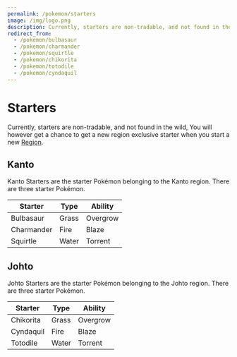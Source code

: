 ```yaml
---
permalink: /pokemon/starters
image: /img/logo.png
description: Currently, starters are non-tradable, and not found in the wild, You will however get a chance to get a new region exclusive starter when you start a new region.
redirect_from:
  - /pokemon/bulbasaur
  - /pokemon/charmander
  - /pokemon/squirtle
  - /pokemon/chikorita
  - /pokemon/totodile
  - /pokemon/cyndaquil
---
```


# Starters

Currently, starters are non-tradable, and not found in the wild, You will
however get a chance to get a new region exclusive starter when you start a new
[Region](/guides/regions).

## Kanto

Kanto Starters are the starter Pokémon belonging to the Kanto region. There are
three starter Pokémon.

| Starter    | Type  | Ability  |
|------------|-------|----------|
| Bulbasaur  | Grass | Overgrow |
| Charmander | Fire  | Blaze    |
| Squirtle   | Water | Torrent  |

## Johto

Johto Starters are the starter Pokémon belonging to the Johto region. There are
three starter Pokémon.

| Starter    | Type  | Ability  |
|------------|-------|----------|
| Chikorita  | Grass | Overgrow |
| Cyndaquil  | Fire  | Blaze    |
| Totodile   | Water | Torrent  |
